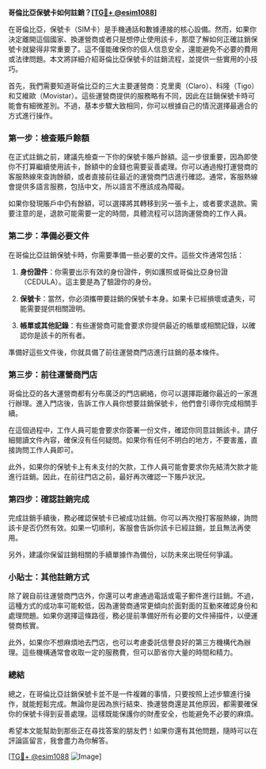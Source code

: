 **哥倫比亞保號卡如何註銷？[[TG💪+ @esim1088](https://t.me/s/esim1088)]**

在哥倫比亞，保號卡（SIM卡）是手機通話和數據連接的核心設備。然而，如果你決定離開這個國家、換運營商或者只是想停止使用該卡，那麼了解如何正確註銷保號卡就變得非常重要了。這不僅能確保你的個人信息安全，還能避免不必要的費用或法律問題。本文將詳細介紹哥倫比亞保號卡的註銷流程，並提供一些實用的小技巧。

首先，我們需要知道哥倫比亞的三大主要運營商：克里奧（Claro）、科隆（Tigo）和艾維歐（Movistar）。這些運營商提供的服務略有不同，因此在註銷保號卡時可能會有細微差別。不過，基本步驟大致相同，你可以根據自己的情況選擇最適合的方式進行操作。

### **第一步：檢查賬戶餘額**

在正式註銷之前，建議先檢查一下你的保號卡賬戶餘額。這一步很重要，因為即使你不打算繼續使用該卡，餘額中的金錢也需要妥善處理。你可以通過撥打運營商的客服熱線來查詢餘額，或者直接前往最近的運營商門店進行確認。通常，客服熱線會提供多語言服務，包括中文，所以語言不應該成為障礙。

如果你發現賬戶中仍有餘額，可以選擇將其轉移到另一張卡上，或者要求退款。需要注意的是，退款可能需要一定的時間，具體流程可以諮詢運營商的工作人員。

### **第二步：準備必要文件**

在哥倫比亞註銷保號卡時，你需要準備一些必要的文件。這些文件通常包括：

1. **身份證件**：你需要出示有效的身份證件，例如護照或哥倫比亞身份證（CEDULA）。這主要是為了驗證你的身份。
   
2. **保號卡**：當然，你必須攜帶要註銷的保號卡本身。如果卡已經損壞或遺失，可能需要提供相關證明。

3. **帳單或其他記錄**：有些運營商可能會要求你提供最近的帳單或相關記錄，以確認你是該卡的所有者。

準備好這些文件後，你就具備了前往運營商門店進行註銷的基本條件。

### **第三步：前往運營商門店**

哥倫比亞的各大運營商都有分布廣泛的門店網絡，你可以選擇距離你最近的一家進行辦理。進入門店後，告訴工作人員你想要註銷保號卡，他們會引導你完成相關手續。

在這個過程中，工作人員可能會要求你簽署一份文件，確認你同意註銷該卡。請仔細閱讀文件內容，確保沒有任何疑問。如果你有任何不明白的地方，不要害羞，直接詢問工作人員即可。

此外，如果你的保號卡上有未支付的欠款，工作人員可能會要求你先結清欠款才能進行註銷。因此，在前往門店之前，最好再次確認一下賬戶狀況。

### **第四步：確認註銷完成**

完成註銷手續後，務必確認保號卡已被成功註銷。你可以再次撥打客服熱線，詢問該卡是否仍然有效。如果一切順利，客服會告訴你該卡已經註銷，並且無法再使用。

另外，建議你保留註銷相關的手續單據作為備份，以防未來出現任何爭議。

### **小貼士：其他註銷方式**

除了親自前往運營商門店外，你還可以考慮通過電話或電子郵件進行註銷。不過，這種方式的成功率可能較低，因為運營商通常更傾向於面對面的互動來確認身份和處理問題。如果你選擇這條路徑，務必提前準備好所有必要的文件掃描件，以便運營商核實。

此外，如果你不想麻煩地去門店，也可以考慮委託信譽良好的第三方機構代為辦理。這些機構通常會收取一定的服務費，但可以節省你大量的時間和精力。

### **總結**

總之，在哥倫比亞註銷保號卡並不是一件複雜的事情，只要按照上述步驟進行操作，就能輕鬆完成。無論你是因為旅行結束、換運營商還是其他原因，都需要確保你的保號卡得到妥善處理。這樣既能保護你的財產安全，也能避免不必要的麻煩。

希望本文能幫助到那些正在尋找答案的朋友們！如果你還有其他問題，隨時可以在評論區留言，我會盡力為你解答。

[[TG💪+ @esim1088](https://t.me/s/esim1088) ![Image](https://i.postimg.cc/4NQfJmqS/Snipaste-2025-05-13-00-14-12.png)]